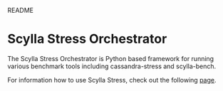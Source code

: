 README

# Scylla Stress Orchestrator

The Scylla Stress Orchestrator is Python based framework for running various benchmark 
tools including cassandra-stress and scylla-bench.

For information how to use Scylla Stress, check out the following [page](https://github.com/scylladb/scylla-stress-orchestrator/wiki/Welcome-to-the-Scylla-Stress-Orchestrator). 

